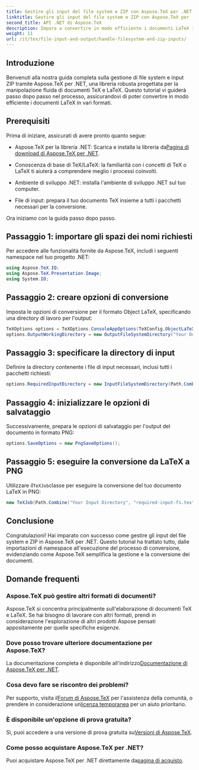 ```yaml
---
title: Gestire gli input del file system e ZIP con Aspose.TeX per .NET
linktitle: Gestire gli input del file system e ZIP con Aspose.TeX per .NET
second_title: API .NET di Aspose.TeX
description: Impara a convertire in modo efficiente i documenti LaTeX in vari formati attraverso semplici passaggi, tra cui l'impostazione delle opzioni di conversione, la specifica delle directory di input e l'esecuzione delle conversioni.
weight: 11
url: /it/tex/file-input-and-output/handle-filesystem-and-zip-inputs/
---
```

## Introduzione

Benvenuti alla nostra guida completa sulla gestione di file system e input ZIP tramite Aspose.TeX per .NET, una libreria robusta progettata per la manipolazione fluida di documenti TeX e LaTeX. Questo tutorial vi guiderà passo dopo passo nel processo, assicurandovi di poter convertire in modo efficiente i documenti LaTeX in vari formati.

## Prerequisiti

Prima di iniziare, assicurati di avere pronto quanto segue:

-  Aspose.TeX per la libreria .NET: Scarica e installa la libreria da[Pagina di download di Aspose.TeX per .NET](https://releases.aspose.com/tex/net/).
  
- Conoscenza di base di TeX/LaTeX: la familiarità con i concetti di TeX o LaTeX ti aiuterà a comprendere meglio i processi coinvolti.

- Ambiente di sviluppo .NET: installa l'ambiente di sviluppo .NET sul tuo computer.

- File di input: prepara il tuo documento TeX insieme a tutti i pacchetti necessari per la conversione.

Ora iniziamo con la guida passo dopo passo.

## Passaggio 1: importare gli spazi dei nomi richiesti

Per accedere alle funzionalità fornite da Aspose.TeX, includi i seguenti namespace nel tuo progetto .NET:

```csharp
using Aspose.TeX.IO;
using Aspose.TeX.Presentation.Image;
using System.IO;
```

## Passaggio 2: creare opzioni di conversione

Imposta le opzioni di conversione per il formato Object LaTeX, specificando una directory di lavoro per l'output:

```csharp
TeXOptions options = TeXOptions.ConsoleAppOptions(TeXConfig.ObjectLaTeX);
options.OutputWorkingDirectory = new OutputFileSystemDirectory("Your Output Directory");
```

## Passaggio 3: specificare la directory di input

Definire la directory contenente i file di input necessari, inclusi tutti i pacchetti richiesti:

```csharp
options.RequiredInputDirectory = new InputFileSystemDirectory(Path.Combine("Your Input Directory", "packages"));
```

## Passaggio 4: inizializzare le opzioni di salvataggio

Successivamente, prepara le opzioni di salvataggio per l'output del documento in formato PNG:

```csharp
options.SaveOptions = new PngSaveOptions();
```

## Passaggio 5: eseguire la conversione da LaTeX a PNG

 Utilizzare il`TeXJob`classe per eseguire la conversione del tuo documento LaTeX in PNG:

```csharp
new TeXJob(Path.Combine("Your Input Directory", "required-input-fs.tex"), new ImageDevice(), options).Run();
```

## Conclusione

Congratulazioni! Hai imparato con successo come gestire gli input del file system e ZIP in Aspose.TeX per .NET. Questo tutorial ha trattato tutto, dalle importazioni di namespace all'esecuzione del processo di conversione, evidenziando come Aspose.TeX semplifica la gestione e la conversione dei documenti.

## Domande frequenti

### Aspose.TeX può gestire altri formati di documenti?

Aspose.TeX si concentra principalmente sull'elaborazione di documenti TeX e LaTeX. Se hai bisogno di lavorare con altri formati, prendi in considerazione l'esplorazione di altri prodotti Aspose pensati appositamente per quelle specifiche esigenze.

### Dove posso trovare ulteriore documentazione per Aspose.TeX?

 La documentazione completa è disponibile all'indirizzo[Documentazione di Aspose.TeX per .NET](https://reference.aspose.com/tex/net/).

### Cosa devo fare se riscontro dei problemi?

 Per supporto, visita il[Forum di Aspose.TeX](https://forum.aspose.com/c/tex/47) per l'assistenza della comunità, o prendere in considerazione un[licenza temporanea](https://purchase.conholdate.com/temporary-license/) per un aiuto prioritario.

### È disponibile un'opzione di prova gratuita?

 Sì, puoi accedere a una versione di prova gratuita su[Versioni di Aspose.TeX](https://releases.aspose.com/).

### Come posso acquistare Aspose.TeX per .NET?

Puoi acquistare Aspose.TeX per .NET direttamente da[pagina di acquisto](https://purchase.conholdate.com/buy).
